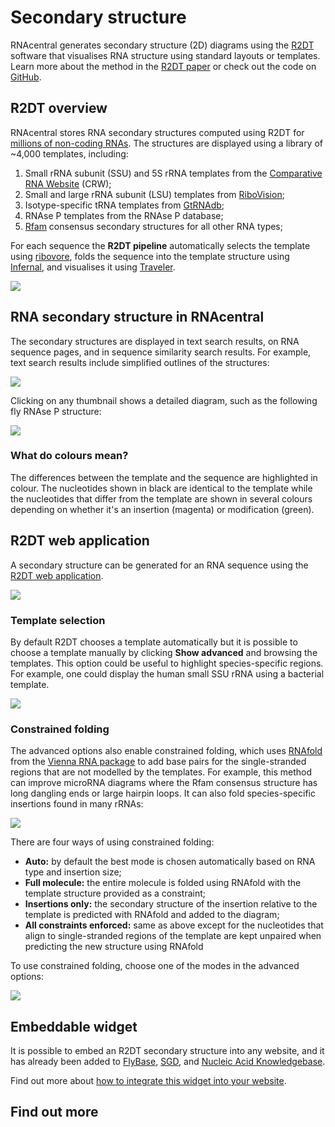 
# Secondary structure

RNAcentral generates secondary structure (2D) diagrams using
the [R2DT](https://github.com/RNAcentral/R2DT) software that
visualises RNA structure using standard layouts or templates.
Learn more about the method in the [R2DT paper](https://www.nature.com/articles/s41467-021-23555-5)
or check out the code on [GitHub](http://github.com/rnacentral/r2dt).

## R2DT overview

RNAcentral stores RNA secondary structures computed using R2DT for [millions of non-coding RNAs](https://rnacentral.org/search?q=has_secondary_structure:%22True%22).
The structures are displayed using a library of ~4,000 templates, including:

1. Small rRNA subunit (SSU) and 5S rRNA templates from the [Comparative RNA Website](http://www.rna.ccbb.utexas.edu) (CRW);
2. Small and large rRNA subunit (LSU) templates from [RiboVision](http://apollo.chemistry.gatech.edu/RiboVision/);
3. Isotype-specific tRNA templates from [GtRNAdb](http://gtrnadb.ucsc.edu);
4. RNAse P templates from the RNAse P database;
5. [Rfam](http://rfam.org) consensus secondary structures for all other RNA types;

For each sequence the **R2DT pipeline** automatically selects the template using [ribovore](https://bmcbioinformatics.biomedcentral.com/articles/10.1186/s12859-021-04316-z),
folds the sequence into the template structure using [Infernal](http://eddylab.org/infernal),
and visualises it using [Traveler](https://github.com/davidhoksza/traveler).

<img src="https://docs.r2dt.bio/en/latest/_images/method-overview.png">

## RNA secondary structure in RNAcentral

The secondary structures are displayed in text search results, on RNA sequence pages,
and in sequence similarity search results. For example, text search results include
simplified outlines of the structures:

<a class="thumbnail" href="/search?q=RNA">
  <img src="/static/img/2d-in-text-search.png">
</a>

Clicking on any thumbnail shows a detailed diagram, such as the following fly RNAse
P structure:

<a class="thumbnail" href="/rna/URS00001AD746/7227?tab=2d">
  <img src="/static/img/2d-example.png">
</a>

### What do colours mean?

The differences between the template and the sequence are highlighted in colour.
The nucleotides shown in black are identical to the template while the nucleotides
that differ from the template are shown in several colours depending on whether
it's an insertion (magenta) or modification (green).

## R2DT web application

A secondary structure can be generated for an RNA sequence using the [R2DT web application](https://rnacentral.org/r2dt).

<a class="thumbnail" href="/r2dt">
  <img src="/static/img/r2dt.png">
</a>

### Template selection <a style="cursor: pointer" id="template" ng-click="scrollTo('template')" name="template" class="text-muted smaller"><i class="fa fa-link"></i></a>

By default R2DT chooses a template automatically but it is possible to choose a
template manually by clicking **Show advanced** and browsing the templates.
This option could be useful to highlight species-specific regions. For example,
one could display the human small SSU rRNA using a bacterial template.

<img src="/static/img/r2dt-advanced-options.png">

### Constrained folding <a style="cursor: pointer" id="constrained_folding" ng-click="scrollTo('constrained_folding')" name="constrained_folding" class="text-muted smaller"><i class="fa fa-link"></i></a>

The advanced options also enable constrained folding, which uses [RNAfold](http://rna.tbi.univie.ac.at/cgi-bin/RNAWebSuite/RNAfold.cgi)
from the [Vienna RNA package](https://www.tbi.univie.ac.at/RNA/) to add base pairs
for the single-stranded regions that are not modelled by the templates.
For example, this method can improve microRNA diagrams where the Rfam consensus
structure has long dangling ends or large hairpin loops. It can also fold
species-specific insertions found in many rRNAs:

<img src="/static/img/r2dt-constrained-folding.png">

There are four ways of using constrained folding:

- **Auto:** by default the best mode is chosen automatically based on RNA type and insertion size;
- **Full molecule:** the entire molecule is folded using RNAfold with the template structure provided as a constraint;
- **Insertions only:** the secondary structure of the insertion relative to the template is predicted with RNAfold and added to the diagram;
- **All constraints enforced:** same as above except for the nucleotides that align to single-stranded regions of the template are kept unpaired when predicting the new structure using RNAfold

To use constrained folding, choose one of the modes in the advanced options:

<img src="/static/img/r2dt-constrained-folding-options.png">

## Embeddable widget

It is possible to embed an R2DT secondary structure into any website, and it has
already been added to [FlyBase](http://flybase.org/), [SGD](http://yeastgenome.org/),
and [Nucleic Acid Knowledgebase](https://nakb.org/).

Find out more about [how to integrate this widget into your website](https://github.com/RNAcentral/r2dt-web).

## Find out more
